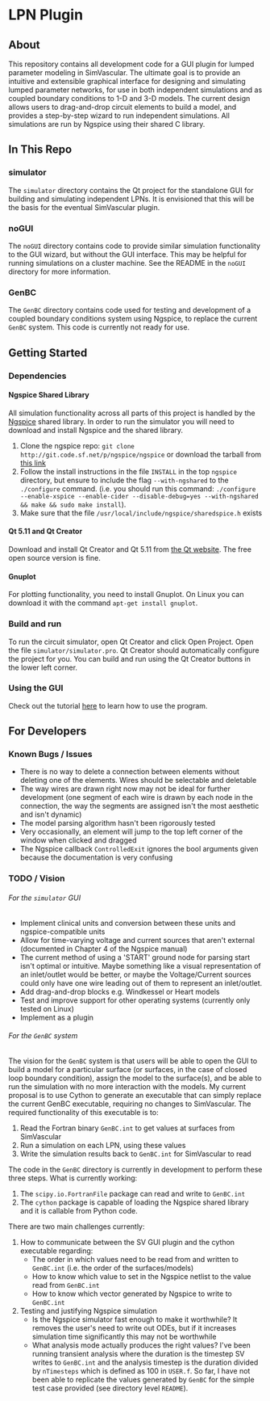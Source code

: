 # LPN Plugin
## About
This repository contains all development code for a GUI plugin for lumped parameter modeling in SimVascular. The ultimate goal is to provide an intuitive and extensible graphical interface for designing and simulating lumped parameter networks, for use in both independent simulations and as coupled boundary conditions to 1-D and 3-D models. The current design allows users to drag-and-drop circuit elements to build a model, and provides a step-by-step wizard to run independent simulations. All simulations are run by Ngspice using their shared C library.
## In This Repo
### simulator
The `simulator` directory contains the Qt project for the standalone GUI for building and simulating independent LPNs. It is envisioned that this will be the basis for the eventual SimVascular plugin.

### noGUI
The `noGUI` directory contains code to provide similar simulation functionality to the GUI wizard, but without the GUI interface. This may be helpful for running simulations on a cluster machine. See the README in the `noGUI` directory for more information.

### GenBC
The `GenBC` directory contains code used for testing and development of a coupled boundary conditions system using Ngspice, to replace the current `GenBC` system. This code is currently not ready for use.

## Getting Started
### Dependencies
#### Ngspice Shared Library
All simulation functionality across all parts of this project is handled by the [Ngspice](http://ngspice.sourceforge.net) shared library. In order to run the simulator you will need to download and install Ngspice and the shared library.

1. Clone the ngspice repo: `git clone http://git.code.sf.net/p/ngspice/ngspice` or download the tarball from [this link](https://sourceforge.net/projects/ngspice/files/ng-spice-rework/28/ngspice-28.tar.gz/download)
2. Follow the install instructions in the file `INSTALL` in the top `ngspice` directory, but ensure to include the flag `--with-ngshared` to the `./configure` command. (i.e. you should run this command: `./configure --enable-xspice --enable-cider --disable-debug=yes --with-ngshared && make && sudo make install`).
4. Make sure that the file `/usr/local/include/ngspice/sharedspice.h` exists

#### Qt 5.11 and Qt Creator
Download and install Qt Creator and Qt 5.11 from [the Qt website](https://www.qt.io/download). The free open source version is fine.

#### Gnuplot
For plotting functionality, you need to install Gnuplot. On Linux you can download it with the command `apt-get install gnuplot`.

### Build and run
To run the circuit simulator, open Qt Creator and click Open Project. Open the file `simulator/simulator.pro`. Qt Creator should automatically configure the project for you. You can build and run using the Qt Creator buttons in the lower left corner.

### Using the GUI
Check out the tutorial [here](https://docs.google.com/document/d/1J-ggab6n2It53UR8Kjt0JH-hVUsA8RUDbks9r8pQSlk/edit?usp=sharing) to learn how to use the program.

## For Developers

### Known Bugs / Issues
* There is no way to delete a connection between elements without deleting one of the elements. Wires should be selectable and deletable
* The way wires are drawn right now may not be ideal for further development (one segment of each wire is drawn by each node in the connection, the way the segments are assigned isn't the most aesthetic and isn't dynamic)
* The model parsing algorithm hasn't been rigorously tested
* Very occasionally, an element will jump to the top left corner of the window when clicked and dragged
* The Ngspice callback `ControlledExit` ignores the bool arguments given because the documentation is very confusing

### TODO / Vision
###### For the `simulator` GUI
* Implement clinical units and conversion between these units and ngspice-compatible units
* Allow for time-varying voltage and current sources that aren't external (documented in Chapter 4 of the Ngspice manual)
* The current method of using a 'START' ground node for parsing start isn't optimal or intuitive. Maybe something like a visual representation of an inlet/outlet would be better, or maybe the Voltage/Current sources could only have one wire leading out of them to represent an inlet/outlet.
* Add drag-and-drop blocks e.g. Windkessel or Heart models
* Test and improve support for other operating systems (currently only tested on Linux)
* Implement as a plugin

###### For the `GenBC` system
The vision for the `GenBC` system is that users will be able to open the GUI to build a model for a particular surface (or surfaces, in the case of closed loop boundary condition), assign the model to the surface(s), and be able to run the simulation with no more interaction with the models.
My current proposal is to use Cython to generate an executable that can simply replace the current GenBC executable, requiring no changes to SimVascular. The required functionality of this executable is to:
1. Read the Fortran binary `GenBC.int` to get values at surfaces from SimVascular
2. Run a simulation on each LPN, using these values
3. Write the simulation results back to `GenBC.int` for SimVascular to read

The code in the `GenBC` directory is currently in development to perform these three steps. What is currently working:
1. The `scipy.io.FortranFile` package can read and write to `GenBC.int`
2. The `cython` package is capable of loading the Ngspice shared library and it is callable from Python code.

There are two main challenges currently:
1. How to communicate between the SV GUI plugin and the cython executable regarding:
    * The order in which values need to be read from and written to `GenBC.int` (i.e. the order of the surfaces/models)
    * How to know which value to set in the Ngspice netlist to the value read from `GenBC.int`
    * How to know which vector generated by Ngspice to write to `GenBC.int`
2. Testing and justifying Ngspice simulation
    * Is the Ngspice simulator fast enough to make it worthwhile? It removes the user's need to write out ODEs, but if it increases simulation time significantly this may not be worthwhile
    * What analysis mode actually produces the right values? I've been running transient analysis where the duration is the timestep SV writes to `GenBC.int` and the analysis timestep is the duration divided by `nTimesteps` which is defined as 100 in `USER.f`. So far, I have not been able to replicate the values generated by `GenBC` for the simple test case provided (see directory level `README`).